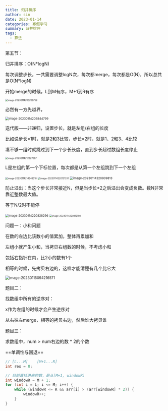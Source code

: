 ```yaml
---
title: 归并排序
author: sin
date: 2023-01-14
categories: 寒假学习
summary: 归并排序
tags: 
  - 算法
---
```


第五节：

归并排序：O(N*logN)

每次调整步长，一共需要调整logN次，每次都merge，每次都是O(N)，所以总共是O(N*logN)

开始merge的时候，L到M有序，M+1到R有序

<img src="C:\Users\86157\AppData\Roaming\Typora\typora-user-images\image-20230114203208759.png" alt="image-20230114203208759" style="zoom:50%;" />

必然有一方先越界，

<img src="C:\Users\86157\AppData\Roaming\Typora\typora-user-images\image-20230114203844799.png" alt="image-20230114203844799" style="zoom: 67%;" />

迭代版——非递归，设置步长，就是左组/右组的长度

比如说步长=1时，就是2和3比较，步长=2时，就是1、2和3、4比较

凑不够一组时就跳过到下一个步长长度，直到步长超过数组长度停止

<img src="C:\Users\86157\AppData\Roaming\Typora\typora-user-images\image-20230114212327687.png" alt="image-20230114212327687" style="zoom:50%;" />

L是左组的第一个下标位置，每次都是从第一个左组跳到下一个左组

<img src="C:\Users\86157\AppData\Roaming\Typora\typora-user-images\image-20230114214348318.png" alt="image-20230114214348318" style="zoom:50%;" />



<img src="C:\Users\86157\AppData\Roaming\Typora\typora-user-images\image-20230114220131331.png" alt="image-20230114220131331" style="zoom:50%;" />

<img src="C:\Users\86157\AppData\Roaming\Typora\typora-user-images\image-20230114220909813.png" alt="image-20230114220909813" style="zoom:67%;" />

防止溢出：当这个步长非常接近N，但是当步长*2之后溢出会变成负数。数N非常靠近整数最大值。

等于N/2时不能停

<img src="C:\Users\86157\AppData\Roaming\Typora\typora-user-images\image-20230114220828296.png" alt="image-20230114220828296" style="zoom: 67%;" />

<img src="C:\Users\86157\AppData\Roaming\Typora\typora-user-images\image-20230114220812180.png" alt="image-20230114220812180" style="zoom:50%;" />

问题一：小和问题

在数的左边比该数小的值累加，整体再累加和

左组小就产生小和，当拷贝右组数的时候，不考虑小和

包括右指针在内，比2小的数有1个



相等的时候，先拷贝右边的，这样才能清楚有几个比它大

<img src="C:\Users\86157\AppData\Roaming\Typora\typora-user-images\image-20230115094216571.png" alt="image-20230115094216571" style="zoom: 80%;" />

题目二：

找数组中所有的逆序对：

x作为左组的时候才会产生逆序对

从右往左merge，相等的拷贝右边，然后谁大拷贝谁

题目三：

求数组中，num > num右边的数 * 2的个数

==单调性与回退==

```java
// [L...M]    [M+1...R]
int res = 0;

// 目前囊括进来的数，是从[M+1, windowR)
int windowR = M + 1;
for (int i = L; i <= M; i++) {
    while (windowR <= R && arr[i] > (arr[windowR] * 2)) {
        windowR++;
    }
}
```
